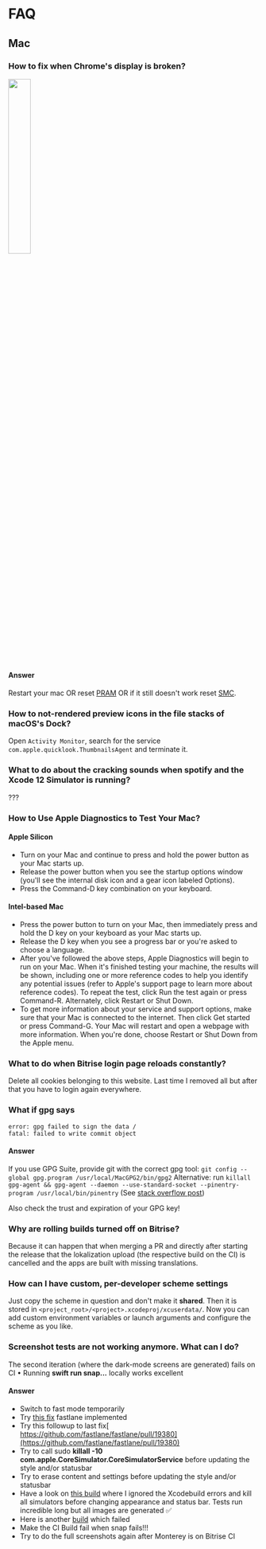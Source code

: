 # FAQ

## Mac

### How to fix when Chrome's display is broken?

<img src="https://user-images.githubusercontent.com/794372/138553580-4829fdf9-ef14-42d1-821f-2486ba1f20c9.png" width=30% />

#### Answer
Restart your mac OR reset [PRAM](https://techterms.com/definition/pram#:~:text=You%20can%20reset%20or%20%22zap,you%20can%20release%20the%20keys.) OR if it still doesn't work reset [SMC](https://purplecomputing.com/tech-how-to/how-to-reset-the-smc-system-management-controller/).

### How to not-rendered preview icons in the file stacks of macOS's Dock?

Open `Activity Monitor`, search for the service `com.apple.quicklook.ThumbnailsAgent` and terminate it.

### What to do about the cracking sounds when spotify and the Xcode 12 Simulator is running?

???

### How to Use Apple Diagnostics to Test Your Mac?

#### Apple Silicon
- Turn on your Mac and continue to press and hold the power button as your Mac starts up.
- Release the power button when you see the startup options window (you'll see the internal disk icon and a gear icon labeled Options).
- Press the Command-D key combination on your keyboard.

#### Intel-based Mac
- Press the power button to turn on your Mac, then immediately press and hold the D key on your keyboard as your Mac starts up.
- Release the D key when you see a progress bar or you're asked to choose a language.
- After you've followed the above steps, Apple Diagnostics will begin to run on your Mac. When it's finished testing your machine, the results will be shown, including one or more reference codes to help you identify any potential issues (refer to Apple's support page to learn more about reference codes). To repeat the test, click Run the test again or press Command-R. Alternately, click Restart or Shut Down.
- To get more information about your service and support options, make sure that your Mac is connected to the internet. Then click Get started or press Command-G. Your Mac will restart and open a webpage with more information. When you're done, choose Restart or Shut Down from the Apple menu.

### What to do when Bitrise login page reloads constantly?

Delete all cookies belonging to this website. Last time I removed all but after that you have to login again everywhere.

### What if gpg says
``` 
error: gpg failed to sign the data /
fatal: failed to write commit object
```

#### Answer
If you use GPG Suite, provide git with the correct gpg tool: `git config --global gpg.program /usr/local/MacGPG2/bin/gpg2`
Alternative: run `killall gpg-agent && gpg-agent --daemon --use-standard-socket --pinentry-program /usr/local/bin/pinentry` (See [stack overflow post](https://stackoverflow.com/a/40066889/971329))

Also check the trust and expiration of your GPG key!

### Why are rolling builds turned off on Bitrise?

Because it can happen that when merging a PR and directly after starting the release that the lokalization upload (the respective build on the CI) is cancelled and the apps are built with missing translations.

### How can I have custom, per-developer scheme settings

Just copy the scheme in question and don't make it **shared**. Then it is stored in `<project_root>/<project>.xcodeproj/xcuserdata/`. Now you can add custom environment variables or launch arguments and configure the scheme as you like.

### Screenshot tests are not working anymore. What can I do? 

The second iteration (where the dark-mode screens are generated) fails on CI • Running **swift run snap...** locally works excellent

#### Answer

- Switch to fast mode temporarily
- Try [this fix](https://github.com/fastlane/fastlane/pull/19344) fastlane implemented
- Try this followup to last fix[ https://github.com/fastlane/fastlane/pull/19380](https://github.com/fastlane/fastlane/pull/19380)
- Try to call sudo **killall -10 com.apple.CoreSimulator.CoreSimulatorService** before updating the style and/or statusbar
- Try to erase content and settings before updating the style and/or statusbar
- Have a look on [this build](https://app.bitrise.io/build/93b703f3-fd45-41f4-897e-6f8f2ecf6d63#?tab=log) where I ignored the Xcodebuild errors and kill all simulators before changing appearance and status bar. Tests run incredible long but all images are generated ✅ 
- Here is another [build](https://app.bitrise.io/build/6524dc74-47bf-410a-9882-512074bbc6c6#?tab=log) which failed
- Make the CI Build fail when snap fails!!!
- Try to do the full screenshots again after Monterey is on Bitrise CI
